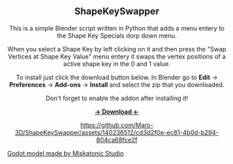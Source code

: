<div align="center">
   <h2>ShapeKeySwapper</h2>
</div>

<div align="center">
 <p>This is a simple Blender script written in Python that adds a menu entery to the Shape Key Specials dorp down menu.
<p>When you select a Shape Key by left clicking on it and then press the "Swap Vertices at Shape Key Value" menu entery it swaps the vertex positions of a active shape key in the 0 and 1 value. 

 <p>To install just click the download button below. In Blender go to <b>Edit</b> -> <b>Preferences</b> -> <b>Add-ons</b> -> <b>Install</b> and select the zip that you downloaded. 
  <p>Don't forget to enable the addon after installing it!
<b><p><a href="https://github.com/Maro-3D/ShapeKeySwapper/archive/refs/heads/main.zip">-> Download <-</a></b> 

 
https://github.com/Maro-3D/ShapeKeySwapper/assets/140236512/cd3d2f0e-ec81-4b0d-b294-804ca68fce2f
</div>

<a href="https://twitter.com/miskatonic_s">Godot model made by Miskatonic Studio</a> 



